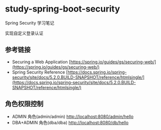 # study-spring-boot-security #
Spring Security 学习笔记

实现自定义登录认证

## 参考链接 ##
- Securing a Web Application [https://spring.io/guides/gs/securing-web/](https://spring.io/guides/gs/securing-web/)
- Spring Security Reference [https://docs.spring.io/spring-security/site/docs/5.2.0.BUILD-SNAPSHOT/reference/htmlsingle/](https://docs.spring.io/spring-security/site/docs/5.2.0.BUILD-SNAPSHOT/reference/htmlsingle/)

## 角色权限控制 ##
- ADMIN 角色(admin/admin) [http://localhost:8080/admin/hello](http://localhost:8080/admin/hello)
- DBA+ADMIN 角色(dba/dba) [http://localhost:8080/db/hello](http://localhost:8080/db/hello)




